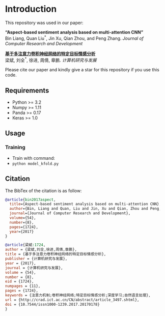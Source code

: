 # Introduction

This repository was used in our paper:  
  
**“Aspect-based sentiment analysis based on multi-attention CNN”**  
Bin Liang, Quan Liu<sup>*</sup>, Jin Xu, Qian Zhou, and Peng Zhang. *Journal of Computer Research and Development*

[**基于多注意力卷积神经网络的特定目标情感分析**](http://crad.ict.ac.cn/CN/10.7544/issn1000-1239.2017.20170178) 
<br>
梁斌, 刘全<sup>*</sup>, 徐进, 周倩, 章鹏. *计算机研究与发展*
  
Please cite our paper and kindly give a star for this repository if you use this code. 

## Requirements

* Python >= 3.2
* Numpy >= 1.11
* Panda >= 0.17
* Keras >= 1.0

## Usage

### Training
* Train with command:
* ```python model_kfold.py```


## Citation

The BibTex of the citation is as follow:

```bibtex
@article{bin2017aspect,
  title={Aspect-based sentiment analysis based on multi-attention CNN},
  author={Bin, Liang and Quan, Liu and Jin, Xu and Qian, Zhou and Peng, Zhang},
  journal={Journal of Computer Research and Development},
  volume={54},
  number={8},
  pages={1724},
  year={2017}
}
```

```bibtex
@article{梁斌:1724,
author = {梁斌,刘全,徐进,周倩,章鹏},
title = {基于多注意力卷积神经网络的特定目标情感分析},
publisher = {计算机研究与发展},
year = {2017},
journal = {计算机研究与发展},
volume = {54},
number = {8},
eid = {1724},
numpages = {11},
pages = {1724},
keywords = {注意力机制;卷积神经网络;特定目标情感分析;深度学习;自然语言处理},
url = {http://crad.ict.ac.cn/CN/abstract/article_3497.shtml},
doi = {10.7544/issn1000-1239.2017.20170178}
}  
```


